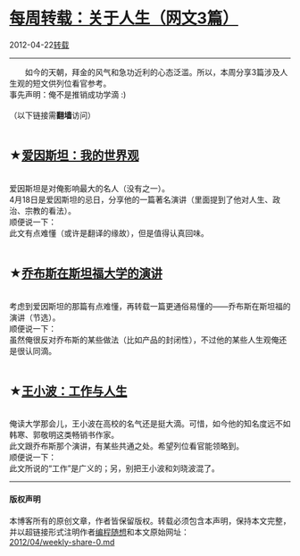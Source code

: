 <!DOCTYPE html>
<html xmlns="http://www.w3.org/1999/xhtml" xml:lang="zh-CN">
<head>
<meta http-equiv="Content-Type" content="text/html; charset=utf-8" />
<meta name="generator" content="Python script by program.think@gmail.com" />
<meta name="provider" content="program-think.blogspot.com" />
<link type="text/css" rel="stylesheet" href="../../css/program-think.css" />
<title>每周转载：关于人生（网文3篇） - 编程随想的博客</title>
</head>
<body>
<div id="main" style="width:100%;">
<h1><a href="../../index.md" title="回到首页">每周转载：关于人生（网文3篇）</a></h1>
<div class="post-info"><span class="date-header">2012-04-22</span><a href="../../tags/E8BDACE8BDBD.md" class="tag">转载</a> </div>
<hr>
<div class="post">
&#12288;&#12288;如今的天朝，拜金的风气和急功近利的心态泛滥。所以，本周分享3篇涉及人生观的短文供列位看官参考。<br />事先声明：俺不是推销成功学滴 :)<br /><br />（以下链接需<b>翻墙</b>访问）<a name='more'></a><!--program-think--><br /><br /><h2>★<a href="https://plus.google.com/u/0/113559088971921339544/posts/i7SogSTWD7f" rel="nofollow" target="_blank">爱因斯坦：我的世界观</a></h2><br />爱因斯坦是对俺影响最大的名人（没有之一）。<br />4月18日是爱因斯坦的忌日，分享他的一篇著名演讲（里面提到了他对人生、政治、宗教的看法）。<br />顺便说一下：<br />此文有点难懂（或许是翻译的缘故），但是值得认真回味。<br /><br /><h2>★<a href="https://plus.google.com/u/0/113559088971921339544/posts/NqzgUPP72Fw" rel="nofollow" target="_blank">乔布斯在斯坦福大学的演讲</a></h2><br />考虑到爱因斯坦的那篇有点难懂，再转载一篇更通俗易懂的——乔布斯在斯坦福的演讲（节选）。<br />顺便说一下：<br />虽然俺很反对乔布斯的某些做法（比如产品的封闭性），不过他的某些人生观俺还是很认同滴。<br /><br /><h2>★<a href="https://plus.google.com/u/0/113559088971921339544/posts/13MuYp61kKm" rel="nofollow" target="_blank">王小波：工作与人生</a></h2><br />俺读大学那会儿，王小波在高校的名气还是挺大滴。可惜，如今他的知名度远不如韩寒、郭敬明这类畅销书作家。<br />此文跟乔布斯那个演讲，有某些共通之处。希望列位看官能领略到。<br />顺便说一下：<br />此文所说的“工作”是广义的；另，别把王小波和刘晓波混了。<br /><div class="blogger-post-footer">
</div>
<hr>
<div class="copyright">
<h4>版权声明</h4>
本博客所有的原创文章，作者皆保留版权。转载必须包含本声明，保持本文完整，并以超链接形式注明作者<a href="mailto:program.think@gmail.com">编程随想</a>和本文原始网址：<br>
<a href="2012/04/weekly-share-0.md">2012/04/weekly-share-0.md</a>
</div>
</div>
</body>
</html>
